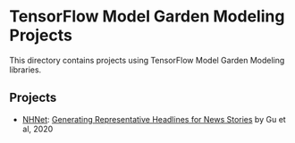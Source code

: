 # TensorFlow Model Garden Modeling Projects

This directory contains projects using TensorFlow Model Garden Modeling
libraries.

## Projects

*   [NHNet](nhnet):
    [Generating Representative Headlines for News Stories](https://arxiv.org/abs/2001.09386)
    by Gu et al, 2020


